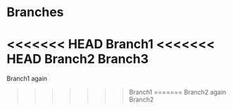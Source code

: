 # Branches
<<<<<<< HEAD
Branch1
<<<<<<< HEAD
Branch2
Branch3
=======
Branch1 again
>>>>>>> Branch1
=======
Branch2 again
>>>>>>> Branch2
